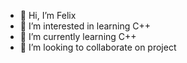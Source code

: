 - 👋 Hi, I’m Felix
- 👀 I’m interested in learning C++ 
- 🌱 I’m currently learning C++
- 💞️ I’m looking to collaborate on project


<!---
felixphilip330/felixphilip330 is a ✨ special ✨ repository because its `README.md` (this file) appears on your GitHub profile.
You can click the Preview link to take a look at your changes.
--->
